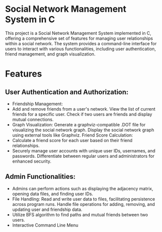 # Social Network Management System in C

This project is a Social Network Management System implemented in C, offering a comprehensive set of features for managing user relationships within a social network. The system provides a command-line interface for users to interact with various functionalities, including user authentication, friend management, and graph visualization.

# Features

## User Authentication and Authorization:

- Friendship Management:
- Add and remove friends from a user's network.
  View the list of current friends for a specific user.
  Check if two users are friends and display mutual connections.
- Graph Visualization:
  Generate a graphviz-compatible .DOT file for visualizing the social network graph.
  Display the social network graph using external tools like Graphviz.
  Friend Score Calculation:
- Calculate a friend score for each user based on their friend relationships.
- Securely manage user accounts with unique user IDs, usernames, and passwords.
  Differentiate between regular users and administrators for enhanced security.
## Admin Functionalities:

- Admins can perform actions such as displaying the adjacency matrix, opening data files, and finding user IDs.
- File Handling:
  Read and write user data to files, facilitating persistence across program runs.
  Handle file operations for adding, removing, and updating user and friendship data.
- Utilize BFS algorithm to find paths and mutual friends between two users.
- Interactive Command Line Menu
